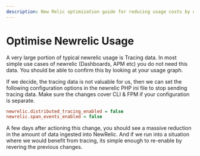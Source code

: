 ```yaml
---
description: New Relic optimization guide for reducing usage costs by disabling unnecessary tracing data in PHP applications.
---
```

# Optimise Newrelic Usage

A very large portion of typical newrelic usage is Tracing data. In most simple use cases of newrelic (Dashboards, APM etc) you do not need this data. You should be able to confirm this by looking at your usage graph.

If we decide, the tracing data is not valuable for us, then we can set the following configuration options in the newrelic PHP ini file to stop sending tracing data. Make sure the changes cover CLI & FPM if your configuration is separate.

```ini
newrelic.distributed_tracing_enabled = false
newrelic.span_events_enabled = false
```

A few days after actioning this change, you should see a massive reduction in the amount of data ingested into NewRelic. And if we run into a situation where we would benefit from tracing, its simple enough to re-enable by revering the previous changes.